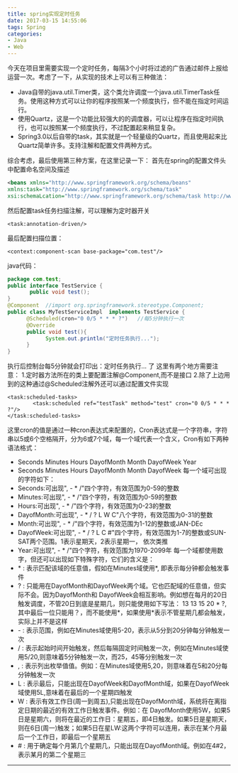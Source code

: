```yaml
---
title: spring实现定时任务
date: 2017-03-15 14:55:06
tags: Spring
categories: 
- Java
- Web
---
```

今天在项目里需要实现一个定时任务，每隔3个小时将过滤的广告通过邮件上报给运营一次。考虑了一下，从实现的技术上可以有三种做法：
- Java自带的java.util.Timer类，这个类允许调度一个java.util.TimerTask任务。使用这种方式可以让你的程序按照某一个频度执行，但不能在指定时间运行。
- 使用Quartz，这是一个功能比较强大的的调度器，可以让程序在指定时间执行，也可以按照某一个频度执行，不过配置起来稍显复杂。
- Spring3.0以后自带的task，其实就是一个轻量级的Quartz，而且使用起来比Quartz简单许多。支持注解和配置文件两种方式。

综合考虑，最后使用第三种方案，在这里记录一下：<!-- more -->
首先在spring的配置文件头中配置命名空间及描述
```xml
<beans xmlns="http://www.springframework.org/schema/beans"
xmlns:task="http://www.springframework.org/schema/task"
xsi:schemaLcation="http://www.springframework.org/schema/task http://www.springframework.org/schema/task/spring-task-3.0.xsd">
```
然后配置task任务扫描注解，可以理解为定时器开关
```
<task:annotation-driven/>
```
最后配置扫描位置：
```
<context:component-scan base-package="com.test"/>
```
java代码：
```java
package com.test;
public interface TestService {  
       public void test();  
}  
@Component  //import org.springframework.stereotype.Component;  
public class MyTestServiceImpl  implements TestService {  
      @Scheduled(cron="0 0/5 * * * ?")   //每5分钟执行一次  
      @Override  
      public void test(){  
            System.out.println("定时任务执行...");  
      }  
}
```
执行后控制台每5分钟就会打印出：定时任务执行...   了
这里有两个地方需要注意：
1.定时器方法所在的类上要配置注解@Component,而不是接口
2.除了上边用到的这种通过@Scheduled注解外还可以通过配置文件实现
```
<task:scheduled-tasks>   
        <task:scheduled ref="testTask" method="test" cron="0 0/5 * * * ?"/>   
</task:scheduled-tasks>
```
这里cron的值是通过一种cron表达式来配置的，Cron表达式是一个字符串，字符串以5或6个空格隔开，分为6或7个域，每一个域代表一个含义，Cron有如下两种语法格式： 
- Seconds Minutes Hours DayofMonth Month DayofWeek Year 
- Seconds Minutes Hours DayofMonth Month DayofWeek
每一个域可出现的字符如下：
- Seconds:可出现", - * /"四个字符，有效范围为0-59的整数 
- Minutes:可出现", - * /"四个字符，有效范围为0-59的整数 
- Hours:可出现", - * /"四个字符，有效范围为0-23的整数 
- DayofMonth:可出现", - * / ? L W C"八个字符，有效范围为0-31的整数 
- Month:可出现", - * /"四个字符，有效范围为1-12的整数或JAN-DEc 
- DayofWeek:可出现", - * / ? L C #"四个字符，有效范围为1-7的整数或SUN-SAT两个范围。1表示星期天，2表示星期一， 依次类推 
- Year:可出现", - * /"四个字符，有效范围为1970-2099年
每一个域都使用数字，但还可以出现如下特殊字符，它们的含义是： 
- \* : 表示匹配该域的任意值，假如在Minutes域使用*, 即表示每分钟都会触发事件
- ? : 只能用在DayofMonth和DayofWeek两个域。它也匹配域的任意值，但实际不会。因为DayofMonth和 DayofWeek会相互影响。例如想在每月的20日触发调度，不管20日到底是星期几，则只能使用如下写法： 
13 13 15 20 * ?, 其中最后一位只能用？，而不能使用*，如果使用*表示不管星期几都会触发，实际上并不是这样
- \- : 表示范围，例如在Minutes域使用5-20，表示从5分到20分钟每分钟触发一次
- / : 表示起始时间开始触发，然后每隔固定时间触发一次，例如在Minutes域使用5/20,则意味着5分钟触发一次，而25，45等分别触发一次
- , : 表示列出枚举值值。例如：在Minutes域使用5,20，则意味着在5和20分每分钟触发一次
- L : 表示最后，只能出现在DayofWeek和DayofMonth域，如果在DayofWeek域使用5L,意味着在最后的一个星期四触发
- W : 表示有效工作日(周一到周五),只能出现在DayofMonth域，系统将在离指定日期的最近的有效工作日触发事件。例如：在 
DayofMonth使用5W，如果5日是星期六，则将在最近的工作日：星期五，即4日触发。如果5日是星期天，则在6日(周一)触发；如果5日在星LW:这两个字符可以连用，表示在某个月最后一个工作日，即最后一个星期五
- \# : 用于确定每个月第几个星期几，只能出现在DayofMonth域。例如在4#2，表示某月的第二个星期三

<hr />